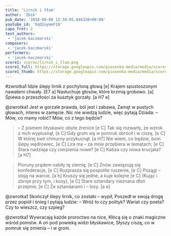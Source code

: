 ```yaml
---
title: 'Lirnik i tłum'
author: 'Zbik'
pub_date: '2018-08-08 12:38:05.846338+00:00'
youtube_id: 'XqO2oymeF18'
capo_fret: 2
text_authors:
 - 'jacek-kaczmarski'
composers:
 - 'jacek-kaczmarski'
performers:
 - 'jacek-kaczmarski'
score1: scores/lirnik_i_tlum.png
score1_full: https://storage.googleapis.com/piosenka-media/media/scores/lirnik_i_tlum.png
score1_thumb: https://storage.googleapis.com/piosenka-media/media/scores/lirnik_i_tlum.png.180x0_q85_upscale.png
---
```


#zwrotka1
Idzie ślepy lirnik z pochyloną głową [e]
Krajem spustoszonym nawałami chwały. [E7 a]
Nasłuchuje głosów, które brzmią grobowo. [a]
Śpiewa o przeszłości za kusztyk gorzały. [a H7 e]

@zwrotka1
Jest w gorzale prawda, ból jest i zabawa,
Zamęt w pustych głowach, interes w zamęcie.
Nic nie wiedzą ludzie, więc pytają Dziada:
– Mów, co mamy robić? Mów, co z tego będzie?

>– Z pismem błyskawic obyte źrenice [e C]
>Tak się rozwarły, że wzrok z nich wyplusnął, [e C]
>Gdy grom się w pomruk obrócił i w ciszę, [e C]
>W której świt chmurny przykucnął. [a H7]
>Nie wiem, co będzie, bom ślepy wędrowiec, [e C]
>Lira ma – za mnie przebiera w tematach; [e C]
>Stara nadzieja czy cierpienia nowe? [e C]
>Kabza czy nowa krucjata? [a H7]

>Pioruny prądem nabiły tę ziemię; [e C]
>Znów zawiązują się konfederacje, [e C]
>Rozprasza się pospolite ruszenie, [e C]
>Posągi – stoją na warcie. [a h]
>Kruszy się jedne, a kuje kolejne [e C]
>(Kując i zbroje przy tym, i kosy), [e C]
>Stare sztandary nieznana dłoń przejmie, [e C]
>Ze sztandarami i – losy. [a e]

@zwrotka1
Skończył ślepy lirnik, co zostało – wypił,
Poszedł w swoją drogę przez popiół i śnieg
I pytają ludzie: – Wróż to czy polityk?
Wariat czy poeta? Czy to wieszcz, czy szpieg?

@zwrotka1
Wywracają każde proroctwo na nice,
Kłócą się o znaki magiczne wśród pomstw.
A on pod powieką widzi błyskawice,
Słyszy ciszę, co w pomruk się zmienia – i w grom.